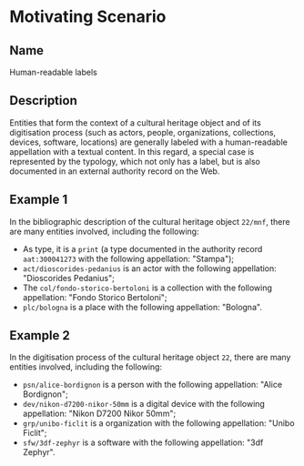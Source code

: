 # Motivating Scenario
## Name
Human-readable labels

## Description
Entities that form the context of a cultural heritage object and of its digitisation process (such as actors, people, organizations, collections, devices, software, locations) are generally labeled with a human-readable appellation with a textual content. In this regard, a special case is represented by the typology, which not only has a label, but is also documented in an external authority record on the Web.

## Example 1
In the bibliographic description of the cultural heritage object `22/mnf`, there are many entities involved, including the following:
* As type, it is a `print` (a type documented in the authority record `aat:300041273` with the following appellation: "Stampa");
* `act/dioscorides-pedanius` is an actor with the following appellation: "Dioscorides Pedanius";
* The `col/fondo-storico-bertoloni` is a collection with the following appellation: "Fondo Storico Bertoloni";
* `plc/bologna` is a place with the following appellation: "Bologna".

## Example 2
In the digitisation process of the cultural heritage object `22`, there are many entities involved, including the following:
* `psn/alice-bordignon` is a person with the following appellation: "Alice Bordignon";
* `dev/nikon-d7200-nikor-50mm` is a digital device with the following appellation: "Nikon D7200 Nikor 50mm";
* `grp/unibo-ficlit` is a organization with the following appellation: "Unibo Ficlit";
* `sfw/3df-zephyr` is a software with the following appellation: "3df Zephyr".